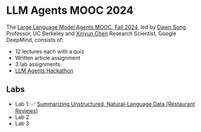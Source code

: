 # LLM Agents MOOC 2024

The [Large Language Model Agents MOOC, Fall 2024][2], led by [Dawn Song][3] Professor, UC Berkeley and [Xinyun Chen][4] Research Scientist, Google DeepMind, consists of:

- 12 lectures each with a quiz
- Written article assignment
- 3 lab assignments
- [LLM Agents Hackathon][5]

## Labs

- Lab 1: ✅ [Summarizing Unstructured, Natural-Language Data (Restaurant Reviews)][21] 
- Lab 2
- Lab 3


[2]: https://llmagents-learning.org/f24
[3]: https://dawnsong.io/
[4]: https://jungyhuk.github.io/
[5]: https://rdi.berkeley.edu/llm-agents-hackathon/
[21]: lab-1/Instructions.md
